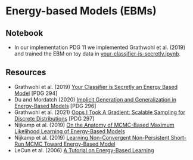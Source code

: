 # Energy-based Models (EBMs)

## Notebook

* In our implementation PDG 11 we implemented Grathwohl et al. (2019) and trained the EBM on toy data in [your-classifier-is-secretly.ipynb](your-classifier-is-secretly.ipynb).

## Resources

 * Grathwohl et al. (2019) [Your Classifier is Secretly an Energy Based Model](https://arxiv.org/abs/1912.03263) [PDG 294]
 * Du and Mordatch (2020) [Implicit Generation and Generalization in Energy-Based Models]() [PDG 296]
 * Grathwohl et al. (2021) [Oops I Took A Gradient: Scalable Sampling for Discrete Distributions](https://arxiv.org/abs/2102.04509) [PDG 297]
 * Nijkamp et al. (2019) [On the Anatomy of MCMC-Based Maximum Likelihood Learning of Energy-Based Models](https://arxiv.org/abs/1903.12370)
 * Nijkamp et al. (2019) [Learning Non-Convergent Non-Persistent Short-Run MCMC Toward Energy-Based Model](https://arxiv.org/abs/1904.09770)
 * LeCun et al. (2006) [A Tutorial on Energy-Based Learning](http://yann.lecun.com/exdb/publis/pdf/lecun-06.pdf)

